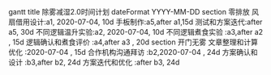 gantt
	title 除雾减湿2.0时间计划
	dateFormat  YYYY-MM-DD
	section 零排放
	风扇借用设计:a1, 2020-07-04, 10d
    手板制作:a5,after a1,15d
    测试和方案迭代:after a5, 30d
    不同逻辑温升实验:a2, 2020-07-04, 10d
	不同逻辑煮食实验     :a3,after a2  , 15d
	逻辑确认和煮食评价     :a4,after a3  , 20d
	section 开门无雾
	文章整理和计算优化      :2020-07-04  , 15d
	合作机构沟通拜访     :b2,2020-07-04  ,  24d
	方案确认和设计     :b3,after b2,  24d
    方案迭代和优化     :after b3,  24d
